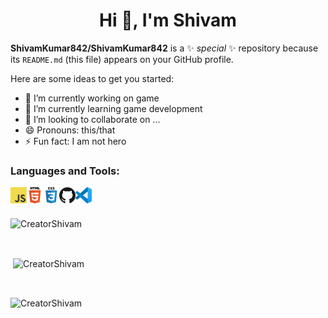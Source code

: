 <h1 align="center">Hi 👋, I'm Shivam</h1>


**ShivamKumar842/ShivamKumar842** is a ✨ _special_ ✨ repository because its `README.md` (this file) appears on your GitHub profile.

Here are some ideas to get you started:

- 🔭 I’m currently working on game
- 🌱 I’m currently learning game development
- 👯 I’m looking to collaborate on ...
- 😄 Pronouns: this/that
- ⚡ Fun fact: I am not hero


### Languages and Tools:

<img align="left" alt="JavaScript" width="26px" src="https://raw.githubusercontent.com/github/explore/80688e429a7d4ef2fca1e82350fe8e3517d3494d/topics/javascript/javascript.png" />

<img align="left" alt="HTML5" width="26px" src="https://raw.githubusercontent.com/github/explore/80688e429a7d4ef2fca1e82350fe8e3517d3494d/topics/html/html.png" />

<img align="left" alt="CSS3" width="26px" src="https://raw.githubusercontent.com/github/explore/80688e429a7d4ef2fca1e82350fe8e3517d3494d/topics/css/css.png" />

<img align="left" alt="GitHub" width="26px" 
src="https://raw.githubusercontent.com/github/explore/78df643247d429f6cc873026c0622819ad797942/topics/github/github.png" />

<img align="left" alt="Visual Studio Code" width="26px" src="https://raw.githubusercontent.com/github/explore/80688e429a7d4ef2fca1e82350fe8e3517d3494d/topics/visual-studio-code/visual-studio-code.png" />

<br />
<br />

<p><img align="center" src="https://github-readme-stats.vercel.app/api/top-langs?username=CreatorShivam&show_icons=true&theme=radical&locale=en&layout=compact" alt="CreatorShivam" /></p>

<br />

<p>&nbsp;<img align="center" src="https://github-readme-stats.vercel.app/api?username=CreatorShivam&show_icons=true&theme=radical&locale=en" alt="CreatorShivam" /></p>

<br />
<p><img align="center" src="https://github-readme-streak-stats.herokuapp.com/?user=CreatorShivam&theme=highcontrast" alt="CreatorShivam" /></p>

